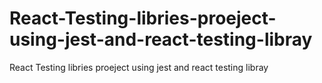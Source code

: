 # React-Testing-libries-proeject-using-jest-and-react-testing-libray
React Testing libries  proeject using jest and react testing libray
